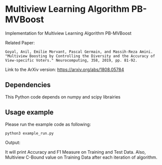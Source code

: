 Multiview Learning Algorithm PB-MVBoost
========================================

Implementation for Multiview Learning Algorithm PB-MVBoost

Related Paper:
```
Goyal, Anil, Emilie Morvant, Pascal Germain, and Massih-Reza Amini. "Multiview Boosting by Controlling the Diversity and the Accuracy of View-specific Voters." Neurocomputing, 358, 2019, pp. 81-92.
```

Link to the ArXiv version:
https://arxiv.org/abs/1808.05784

## Dependencies

This Python code depends on numpy and scipy librairies


## Usage example
Please run the example code as following:
```
python3 example_run.py
```

Output:

It will print Accuracy and F1 Measure on Training and Test Data. Also, Multiview C-Bound value on
Training Data after each iteration of algorithm.

